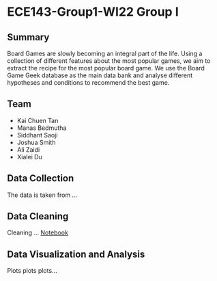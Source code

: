 # ECE143-Group1-WI22 Group I

## Summary
Board Games are slowly becoming an integral part of the life. Using a collection of different features about the most popular games, we aim to extract the recipe for the most popular board game. We use the Board Game Geek database as the main data bank and analyse different hypotheses and conditions to recommend the best game.

## Team
- Kai Chuen Tan
- Manas Bedmutha
- Siddhant Saoji
- Joshua Smith
- Ali Zaidi
- Xialei Du

## Data Collection
The data is taken from ...

## Data Cleaning
Cleaning ... [Notebook](./notbeooks/data-cleanup.ipynb)

## Data Visualization and Analysis
Plots plots plots...
